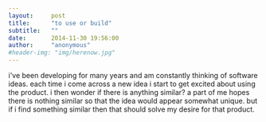 ```yaml
---
layout:     post
title:      "to use or build"
subtitle:   ""
date:       2014-11-30 19:56:00
author:     "anonymous"
#header-img: "img/herenow.jpg"
---
```


<p>i've been developing for many years and am constantly thinking of software ideas. each time i come across a new idea i start to get excited about using the product. i then wonder if there is anything similar? a part of me hopes there is nothing similar so that the idea would appear somewhat unique. but if i find something similar then that should solve my desire for that product. </p>
